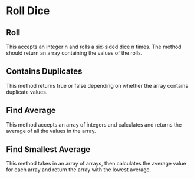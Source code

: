 # Roll Dice

## Roll
This accepts an integer n and rolls a six-sided dice n times. The method should return an array containing the values of the rolls.
## Contains Duplicates
This method returns true or false depending on whether the array contains duplicate values.
## Find Average
This method accepts an array of integers and calculates and returns the average of all the values in the array.
## Find Smallest Average
This method takes in an array of arrays, then calculates the average value for each array and return the array with the lowest average.

